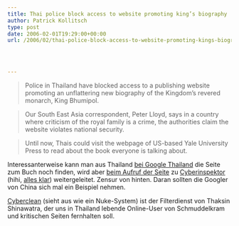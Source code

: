 ```yaml
---
title: Thai police block access to website promoting king’s biography
author: Patrick Kollitsch
type: post
date: 2006-02-01T19:29:00+00:00
url: /2006/02/thai-police-block-access-to-website-promoting-kings-biography/




---
```


  


> Police in Thailand have blocked access to a publishing website promoting an unflattering new biography of the Kingdom&#8217;s revered monarch, King Bhumipol. 
  
> Our South East Asia correspondent, Peter Lloyd, says in a country where criticism of the royal family is a crime, the authorities claim the website violates national security.
  
> Until now, Thais could visit the webpage of US-based Yale University Press to read about the book everyone is talking about. 

Interessanterweise kann man aus Thailand [bei Google Thailand][1] die Seite zum Buch noch finden, wird aber [beim Aufruf der Seite][2] zu [Cyberinspektor][3] (hihi, [alles klar][4]) weitergeleitet. Zensur von hinten. Daran sollten die Googler von China sich mal ein Beispiel nehmen.

[Cyberclean][5] (sieht aus wie ein Nuke-System) ist der Filterdienst von Thaksin Shinawatra, der uns in Thailand lebende Online-User von Schmuddelkram und kritischen Seiten fernhalten soll.

 [1]: http://www.google.co.th/search?hl=th&q=%22The+King+Never+Smiles%22
 [2]: http://yalepress.yale.edu/yupbooks/book.asp?isbn=0300106823
 [3]: http://cyberinspector.org/kub1.php
 [4]: http://www.whois.net/whois.cgi2?d=cyberclean.org
 [5]: http://cyberclean.org/